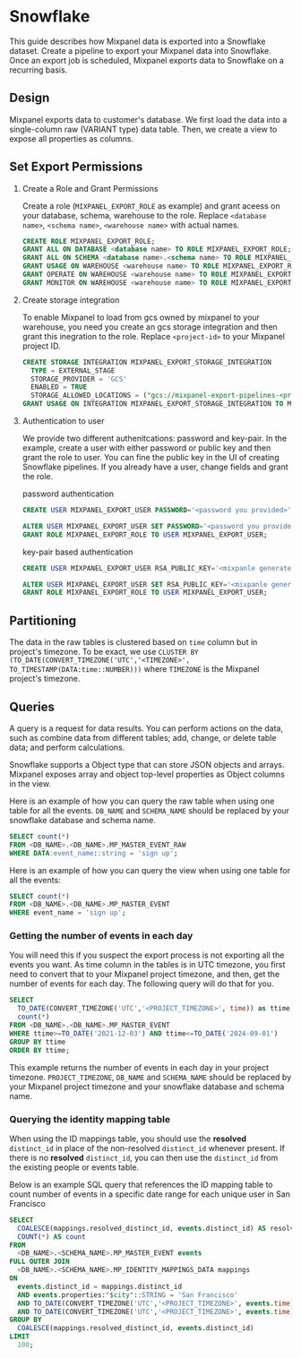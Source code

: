 # Snowflake

This guide describes how Mixpanel data is exported into a Snowflake dataset. Create a pipeline to export your Mixpanel data into Snowflake. Once an export job is scheduled, Mixpanel exports data to Snowflake on a recurring basis.

## Design

Mixpanel exports data to customer's database. We first load the data into a single-column raw (VARIANT type) data table. Then, we create a view to expose all properties as columns.

## Set Export Permissions

1. Create a Role and Grant Permissions

   Create a role (`MIXPANEL_EXPORT_ROLE` as example) and grant aceess on your database, schema, warehouse to the role. Replace `<database name>`, `<schema name>`, `<warehouse name>` with actual names.

   ```sql
   CREATE ROLE MIXPANEL_EXPORT_ROLE;
   GRANT ALL ON DATABASE <database name> TO ROLE MIXPANEL_EXPORT_ROLE;
   GRANT ALL ON SCHEMA <database name>.<schema name> TO ROLE MIXPANEL_EXPORT_ROLE;
   GRANT USAGE ON WAREHOUSE <warehouse name> TO ROLE MIXPANEL_EXPORT_ROLE;
   GRANT OPERATE ON WAREHOUSE <warehouse name> TO ROLE MIXPANEL_EXPORT_ROLE;
   GRANT MONITOR ON WAREHOUSE <warehouse name> TO ROLE MIXPANEL_EXPORT_ROLE;
   ```

2. Create storage integration

   To enable Mixpanel to load from gcs owned by mixpanel to your warehouse, you need you create an gcs storage integration and then grant this inegration to the role. Replace `<project-id>` to your Mixpanel project ID.

   ```sql
   CREATE STORAGE INTEGRATION MIXPANEL_EXPORT_STORAGE_INTEGRATION
     TYPE = EXTERNAL_STAGE
     STORAGE_PROVIDER = 'GCS'
     ENABLED = TRUE
     STORAGE_ALLOWED_LOCATIONS = ("gcs://mixpanel-export-pipelines-<project-id>");
   GRANT USAGE ON INTEGRATION MIXPANEL_EXPORT_STORAGE_INTEGRATION TO MIXPANEL_EXPORT_ROLE;
   ```

3. Authentication to user

   We provide two different authenitcations: password and key-pair. In the example, create a user with either password or public key and then grant the role to user. You can fine the public key in the UI of creating Snowflake pipelines.
   If you already have a user, change fields and grant the role.

   password authentication

   ```sql
   CREATE USER MIXPANEL_EXPORT_USER PASSWORD='<password you provided>' DEFAULT_ROLE=MIXPANEL_EXPORT_ROLE;

   ALTER USER MIXPANEL_EXPORT_USER SET PASSWORD='<password you provided>'
   GRANT ROLE MIXPANEL_EXPORT_ROLE TO USER MIXPANEL_EXPORT_USER;
   ```

   key-pair based authentication

   ```sql
   CREATE USER MIXPANEL_EXPORT_USER RSA_PUBLIC_KEY='<mixpanle generated key>' DEFAULT_ROLE=MIXPANEL_EXPORT_ROLE;

   ALTER USER MIXPANEL_EXPORT_USER SET RSA_PUBLIC_KEY='<mixpanle generated key>'
   GRANT ROLE MIXPANEL_EXPORT_ROLE TO USER MIXPANEL_EXPORT_USER;
   ```

## Partitioning

The data in the raw tables is clustered based on `time` column but in project's timezone. To be exact, we use `CLUSTER BY (TO_DATE(CONVERT_TIMEZONE('UTC','<TIMEZONE>', TO_TIMESTAMP(DATA:time::NUMBER)))` where `TIMEZONE` is the Mixpanel project's timezone.

## Queries

A query is a request for data results. You can perform actions on the data, such as combine data from different tables; add, change, or delete table data; and perform calculations.

Snowflake supports a Object type that can store JSON objects and arrays. Mixpanel exposes array and object top-level properties as Object columns in the view.

Here is an example of how you can query the raw table when using one table for all the events. `DB_NAME` and `SCHEMA_NAME` should be replaced by your snowflake database and schema name.

```sql
SELECT count(*)
FROM <DB_NAME>.<DB_NAME>.MP_MASTER_EVENT_RAW
WHERE DATA:event_name::string = 'sign up';
```

Here is an example of how you can query the view when using one table for all the events:

```sql
SELECT count(*)
FROM <DB_NAME>.<DB_NAME>.MP_MASTER_EVENT
WHERE event_name = 'sign up';
```

### Getting the number of events in each day

You will need this if you suspect the export process is not exporting all the events you want. As time column in the tables is in UTC timezone, you first need to convert that to your Mixpanel project timezone, and then, get the number of events for each day. The following query will do that for you.

```sql
SELECT
  TO_DATE(CONVERT_TIMEZONE('UTC','<PROJECT_TIMEZONE>', time)) as ttime,
  count(*)
FROM <DB_NAME>.<DB_NAME>.MP_MASTER_EVENT
WHERE ttime>=TO_DATE('2021-12-03') AND ttime<=TO_DATE('2024-09-01')
GROUP BY ttime
ORDER BY ttime;
```

This example returns the number of events in each day in your project timezone. `PROJECT_TIMEZONE`, `DB_NAME` and `SCHEMA_NAME` should be replaced by your Mixpanel project timezone and your snowflake database and schema name.

### Querying the identity mapping table

When using the ID mappings table, you should use the **resolved** `distinct_id` in place of the non-resolved `distinct_id` whenever present. If there is no **resolved** `distinct_id`, you can then use the `distinct_id` from the existing people or events table.

Below is an example SQL query that references the ID mapping table to count number of events in a specific date range for each unique user in San Francisco

```sql
SELECT
  COALESCE(mappings.resolved_distinct_id, events.distinct_id) AS resolved_distinct_id,
  COUNT(*) AS count
FROM
  <DB_NAME>.<SCHEMA_NAME>.MP_MASTER_EVENT events
FULL OUTER JOIN
  <DB_NAME>.<SCHEMA_NAME>.MP_IDENTITY_MAPPINGS_DATA mappings
ON
  events.distinct_id = mappings.distinct_id
  AND events.properties:"$city"::STRING = 'San Francisco'
  AND TO_DATE(CONVERT_TIMEZONE('UTC','<PROJECT_TIMEZONE>', events.time)) >= TO_DATE('2020-04-01')
  AND TO_DATE(CONVERT_TIMEZONE('UTC','<PROJECT_TIMEZONE>', events.time)) <= TO_DATE('2024-09-01')
GROUP BY
  COALESCE(mappings.resolved_distinct_id, events.distinct_id)
LIMIT
  100;
```
